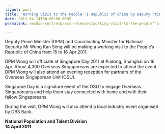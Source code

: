 ```yaml
---
layout: post
title: 'Working visit to the People''s Republic of China by Deputy Prime Minister and Coordinating Minister for National Security Wong Kan Seng'
date: 2011-04-14T00:00:00.000Z
permalink: /media-centre/press-releases/working-visit-to-the-people''s-republic-of-china-by-dpm-wong-kan-seng/

---
```



Deputy Prime Minister (DPM) and Coordinating Minister for National Security Mr Wong Kan Seng will be making a working visit to the People’s Republic of China from 15 to 16 Apr 2011.

DPM Wong will officiate at Singapore Day 2011 at Pudong, Shanghai on 16 Apr. About 4,000 Overseas Singaporeans are expected to attend the event. DPM Wong will also attend an evening reception for partners of the Overseas Singaporean Unit (OSU).

Singapore Day is a signature event of the OSU to engage Overseas Singaporeans and help them stay connected with home and with their fellow Singaporeans.

During the visit, DPM Wong will also attend a local industry event organised by DBS Bank.

**National Population and Talent Division  
14 April 2011**

